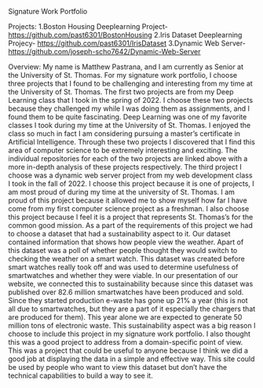 Signature Work Portfolio

Projects:
1.Boston Housing Deeplearning Project- https://github.com/past6301/BostonHousing
2.Iris Dataset Deeplearning Projecy- https://github.com/past6301/IrisDataset
3.Dynamic Web Server- https://github.com/joseph-scho7642/Dynamic-Web-Server

Overview:
My name is Matthew Pastrana, and I am currently as Senior at the University of St. Thomas. For my signature work portfolio, I choose three projects that I found to be challenging and interesting from my time at the University of St. Thomas. The first two projects are from my Deep Learning class that I took in the spring of 2022. I choose these two projects because they challenged my while I was doing them as assignments, and I found them to be quite fascinating. Deep Learning was one of my favorite classes I took during my time at the University of St. Thomas. I enjoyed the class so much in fact I am considering pursuing a master’s certificate in Artificial Intelligence. Through these two projects I discovered that I find this area of computer science to be extremely interesting and exciting. The individual repositories for each of the two projects are linked above with a more in-depth analysis of these projects respectively. The third project I choose was a dynamic web server project from my web development class I took in the fall of 2022. I choose this project because it is one of projects, I am most proud of during my time at the university of St. Thomas. I am proud of this project because it allowed me to show myself how far I have come from my first computer science project as a freshman. I also choose this project because I feel it is a project that represents St. Thomas’s for the common good mission. As a part of the requirements of this project we had to choose a dataset that had a sustainability aspect to it. Our dataset contained information that shows how people view the weather. Apart of this dataset was a poll of whether people thought they would switch to checking the weather on a smart watch. This dataset was created before smart watches really took off and was used to determine usefulness of smartwatches and whether they were viable. In our presentation of our website, we connected this to sustainability because since this dataset was published over 82.6 million smartwatches have been produced and sold. Since they started production e-waste has gone up 21% a year (this is not all due to smartwatches, but they are a part of it especially the chargers that are produced for them). This year alone we are expected to generate 50 million tons of electronic waste. This sustainability aspect was a big reason I choose to include this project in my signature work portfolio. I also thought this was a good project to address from a domain-specific point of view. This was a project that could be useful to anyone because I think we did a good job at displaying the data in a simple and effective way. This site could be used by people who want to view this dataset but don’t have the technical capabilities to build a way to see it.
